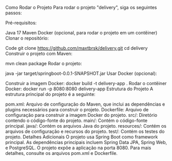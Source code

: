 Como Rodar o Projeto
Para rodar o projeto "delivery", siga os seguintes passos:

Pré-requisitos:

Java 17
Maven
Docker (opcional, para rodar o projeto em um contêiner)
Clonar o repositório:

Code
git clone https://github.com/maxtbrsk/delivery.git
cd delivery
Construir o projeto com Maven:

mvn clean package
Rodar o projeto:

java -jar target/springboot-0.0.1-SNAPSHOT.jar
Usar Docker (opcional):

Construir a imagem Docker:
docker build -t delivery-app .
Rodar o contêiner Docker:
docker run -p 8080:8080 delivery-app
Estrutura do Projeto
A estrutura principal do projeto é a seguinte:

pom.xml: Arquivo de configuração do Maven, que inclui as dependências e plugins necessários para construir o projeto.
Dockerfile: Arquivo de configuração para construir a imagem Docker do projeto.
src/: Diretório contendo o código-fonte do projeto.
main/: Contém o código-fonte principal.
java/: Contém os arquivos Java do projeto.
resources/: Contém os arquivos de configuração e recursos do projeto.
test/: Contém os testes do projeto.
Detalhes Adicionais
O projeto usa Spring Boot como framework principal.
As dependências principais incluem Spring Data JPA, Spring Web, e PostgreSQL.
O projeto expõe a aplicação na porta 8080.
Para mais detalhes, consulte os arquivos pom.xml e Dockerfile.
